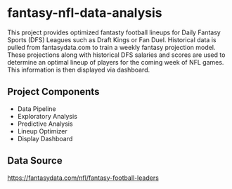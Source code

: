 # fantasy-nfl-data-analysis

This project provides optimized fantasty football lineups for Daily Fantasy Sports (DFS) Leagues such as Draft Kings or Fan Duel. Historical data is pulled from fantasydata.com to train a weekly fantasy projection model. These projections along with historical DFS salaries and scores are used to determine an optimal lineup of players for the coming week of NFL games. This information is then displayed via dashboard. 

## Project Components

- Data Pipeline 
- Exploratory Analysis
- Predictive Analysis 
- Lineup Optimizer
- Display Dashboard

## Data Source 
https://fantasydata.com/nfl/fantasy-football-leaders

